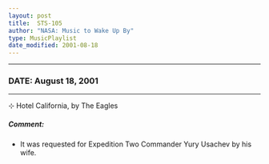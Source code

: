 ```yaml
---
layout: post
title:  STS-105
author: "NASA: Music to Wake Up By"
type: MusicPlaylist
date_modified: 2001-08-18
---
```


----
### DATE: August 18, 2001
----
⊹ Hotel California, by The Eagles

##### Comment:
* It was requested for Expedition Two Commander Yury Usachev by his wife.
